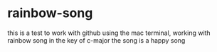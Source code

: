 # rainbow-song
this is a test to work with github using the mac terminal, working with rainbow song
in the key of c-major
the song is a happy song
